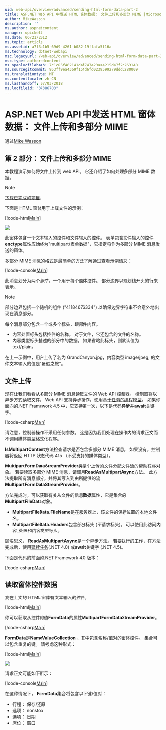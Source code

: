 ```yaml
---
uid: web-api/overview/advanced/sending-html-form-data-part-2
title: ASP.NET Web API 中发送 HTML 窗体数据： 文件上传和多部分 MIME |Microsoft Docs
author: MikeWasson
description: ''
ms.author: aspnetcontent
manager: wpickett
ms.date: 06/21/2012
ms.topic: article
ms.assetid: a7f3c1b5-69d9-4261-b082-19ffafa5f16a
ms.technology: dotnet-webapi
msc.legacyurl: /web-api/overview/advanced/sending-html-form-data-part-2
msc.type: authoredcontent
ms.openlocfilehash: 7c1c85f462141daf747e23aa4215d47f2d263140
ms.sourcegitcommit: 953ff9ea4369f154d6fd0239599279ddd3280009
ms.translationtype: MT
ms.contentlocale: zh-CN
ms.lasthandoff: 07/03/2018
ms.locfileid: "37386703"
---
```

<a name="sending-html-form-data-in-aspnet-web-api-file-upload-and-multipart-mime"></a>ASP.NET Web API 中发送 HTML 窗体数据： 文件上传和多部分 MIME
====================
通过[Mike Wasson](https://github.com/MikeWasson)

## <a name="part-2-file-upload-and-multipart-mime"></a>第 2 部分： 文件上传和多部分 MIME

本教程演示如何将文件上传到 web API。 它还介绍了如何处理多部分 MIME 数据。

> [!NOTE]
> [下载已完成的项目](https://code.msdn.microsoft.com/ASPNET-Web-API-File-Upload-a8c0fb0d)。


下面是 HTML 窗体用于上载文件的示例：

[!code-html[Main](sending-html-form-data-part-2/samples/sample1.html)]

![](sending-html-form-data-part-2/_static/image1.png)

此窗体包含一个文本输入的控件和文件输入的控件。 表单包含文件输入的控件**enctype**属性应始终为&quot;multipart/表单数据&quot;，它指定将作为多部分 MIME 消息发送的窗体。

多部分 MIME 消息的格式是最简单的方法了解通过查看示例请求：

[!code-console[Main](sending-html-form-data-part-2/samples/sample2.cmd)]

此消息划分为两个*部件*，一个用于每个窗体控件。 部分边界以短划线开头的行来表示。

> [!NOTE]
> 部分边界包括一个随机的组件 (&quot;41184676334&quot;) 以确保边界字符串不会意外地出现在消息部分。


每个消息部分包含一个或多个标头，跟部件内容。

- 内容处置标头包括控件的名称。 对于文件，它还包含的文件的名称。
- 内容类型标头描述的部分中的数据。 如果省略此标头，则默认值为 text/plain。

在上一示例中，用户上传了名为 GrandCanyon.jpg，内容类型 image/jpeg; 的文件文本输入的值是&quot;暑假之旅&quot;。

## <a name="file-upload"></a>文件上传

现在让我们看看从多部分 MIME 消息读取文件的 Web API 控制器。 控制器将以异步方式读取文件。 Web API 支持异步操作，使用[基于任务的编程模型](https://msdn.microsoft.com/library/dd460693.aspx)。 如果你面向的.NET Framework 4.5 中，它支持第一次，以下是代码**异步**并**await**关键字。

[!code-csharp[Main](sending-html-form-data-part-2/samples/sample3.cs)]

请注意，控制器操作不采用任何参数。 这是因为我们处理在操作内的请求正文而不调用媒体类型格式化程序。

**IsMultipartContent**方法检查请求是否包含多部分 MIME 消息。 如果没有，控制器将返回 HTTP 状态代码 415 （不受支持的媒体类型）。

**MultipartFormDataStreamProvider**类是个上传的文件分配文件流的帮助程序对象。 若要读取多部分 MIME 消息，请调用**ReadAsMultipartAsync**方法。 此方法提取所有消息部分，并将其写入到由所提供的流**MultipartFormDataStreamProvider**。

方法完成时，可以获取有关从文件的信息**数据**属性，它是集合的**MultipartFileData**对象。

- **MultipartFileData.FileName**是在服务器上，该文件的保存位置的本地文件名。
- **MultipartFileData.Headers**包含部分标头 (*不*请求标头)。 可以使用此访问内容\_处置和内容类型标头。

顾名思义， **ReadAsMultipartAsync**是一个异步方法。 若要执行的工作，在方法完成后，使用[延续任务](https://msdn.microsoft.com/library/ee372288.aspx)(.NET 4.0) 或**await**关键字 (.NET 4.5)。

下面是代码的前面的.NET Framework 4.0 版本：

[!code-csharp[Main](sending-html-form-data-part-2/samples/sample4.cs)]

## <a name="reading-form-control-data"></a>读取窗体控件数据

我在上文的 HTML 窗体有文本输入的控件。

[!code-html[Main](sending-html-form-data-part-2/samples/sample5.html)]

你可以获取从控件的值**FormData**的属性**MultipartFormDataStreamProvider**。

[!code-csharp[Main](sending-html-form-data-part-2/samples/sample6.cs?highlight=15)]

**FormData**是**NameValueCollection** ，其中包含名称/值对的窗体控件。 集合可以包含重复的键。 请考虑这种形式：

[!code-html[Main](sending-html-form-data-part-2/samples/sample7.html)]

![](sending-html-form-data-part-2/_static/image2.png)

请求正文可能如下所示：

[!code-console[Main](sending-html-form-data-part-2/samples/sample8.cmd)]

在这种情况下， **FormData**集合将包含以下键/值对：

- 行程： 保存/还原
- 选项： nonstop
- 选项： 日期
- 席位： 窗口
